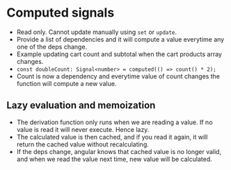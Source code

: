 # Computed signals

- Read only. Cannot update manually using `set` or `update`.
- Provide a list of dependencies and it will compute a value everytime any one of the deps change.
- Example updating cart count and subtotal when the cart products array changes.
- `const doubleCount: Signal<number> = computed(() => count() * 2);`
- Count is now a dependency and everytime value of count changes the function will compute a new value.

## Lazy evaluation and memoization

- The derivation function only runs when we are reading a value. If no value is read it will never execute. Hence lazy.
- The calculated value is then cached, and if you read it again, it will return the cached value without recalculating.
- If the deps change, angular knows that cached value is no longer valid, and when we read the value next time, new value will be calculated.
